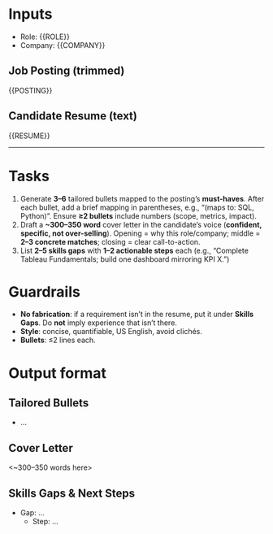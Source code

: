 # Inputs
- Role: {{ROLE}}
- Company: {{COMPANY}}

## Job Posting (trimmed)
{{POSTING}}

## Candidate Resume (text)
{{RESUME}}

---

# Tasks
1) Generate **3–6** tailored bullets mapped to the posting’s **must-haves**. After each bullet, add a brief mapping in parentheses, e.g., “(maps to: SQL, Python)”. Ensure **≥2 bullets** include numbers (scope, metrics, impact).
2) Draft a **~300–350 word** cover letter in the candidate’s voice (**confident, specific, not over-selling**). Opening = why this role/company; middle = **2–3 concrete matches**; closing = clear call-to-action.
3) List **2–5 skills gaps** with **1–2 actionable steps** each (e.g., “Complete Tableau Fundamentals; build one dashboard mirroring KPI X.”)

# Guardrails
- **No fabrication**: if a requirement isn’t in the resume, put it under **Skills Gaps**. Do **not** imply experience that isn’t there.
- **Style**: concise, quantifiable, US English, avoid clichés.
- **Bullets**: ≤2 lines each.

# Output format
## Tailored Bullets
- ...

## Cover Letter
<~300–350 words here>

## Skills Gaps & Next Steps
- Gap: ...
  - Step: ...